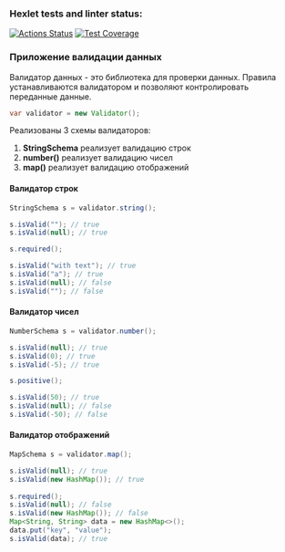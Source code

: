 ### Hexlet tests and linter status:
[![Actions Status](https://github.com/aar87/java-project-78/actions/workflows/hexlet-check.yml/badge.svg)](https://github.com/aar87/java-project-78/actions)
[![Test Coverage](https://api.codeclimate.com/v1/badges/a3dbce64f5d1baef0d4c/test_coverage)](https://codeclimate.com/github/aar87/java-project-78/test_coverage)

### Приложение валидации данных

Валидатор данных - это библиотека для проверки данных.
Правила устанавливаются валидатором и позволяют контролировать переданные данные.

```java
var validator = new Validator();
```

Реализованы 3 схемы валидаторов:
1. **StringSchema** реализует валидацию строк
2. **number()** реализует валидацию чисел
3. **map()** реализует валидацию отображений

#### Валидатор строк
```java
StringSchema s = validator.string();

s.isValid(""); // true
s.isValid(null); // true

s.required();

s.isValid("with text"); // true
s.isValid("a"); // true
s.isValid(null); // false
s.isValid(""); // false
```

#### Валидатор чисел
```java
NumberSchema s = validator.number();

s.isValid(null); // true
s.isValid(0); // true
s.isValid(-5); // true

s.positive();

s.isValid(50); // true
s.isValid(null); // false
s.isValid(-50); // false
```

#### Валидатор отображений
```java
MapSchema s = validator.map();

s.isValid(null); // true
s.isValid(new HashMap()); // true
        
s.required();
s.isValid(null); // false
s.isValid(new HashMap()); // false
Map<String, String> data = new HashMap<>();
data.put("key", "value");
s.isValid(data); // true
```
